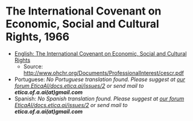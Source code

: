 # The International Covenant on Economic, Social and Cultural Rights, 1966

- [English: The International Covenant on Economic, Social and Cultural Rights](icescr-en-international-covenant-on-economic-social-and-cultural-rights.pdf)
  - Source: <http://www.ohchr.org/Documents/ProfessionalInterest/cescr.pdf>
- Portuguese: _No Portuguese translation found. Please suggest at
  [our forum EticaAI/docs.etica.ai/issues/2](https://github.com/EticaAI/docs.etica.ai/issues/2)
  or send mail to **etica.of.a.ai(at)gmail.com**_
- Spanish: _No Spanish translation found. Please suggest at
  [our forum EticaAI/docs.etica.ai/issues/2](https://github.com/EticaAI/docs.etica.ai/issues/2)
  or send mail to **etica.of.a.ai(at)gmail.com**_
